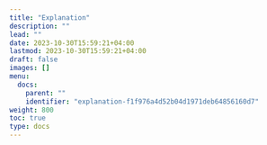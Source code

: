 ```yaml
---
title: "Explanation"
description: ""
lead: ""
date: 2023-10-30T15:59:21+04:00
lastmod: 2023-10-30T15:59:21+04:00
draft: false
images: []
menu:
  docs:
    parent: ""
    identifier: "explanation-f1f976a4d52b04d1971deb64856160d7"
weight: 800
toc: true
type: docs
---
```

